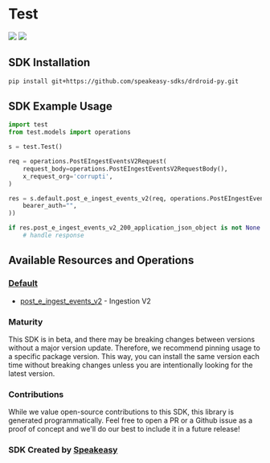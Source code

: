 # Test

<div align="left">
    <a href="https://speakeasyapi.dev/"><img src="https://custom-icon-badges.demolab.com/badge/-Built%20By%20Speakeasy-212015?style=for-the-badge&logoColor=FBE331&logo=speakeasy&labelColor=545454" /></a>
    <a href="https://github.com/speakeasy-sdks/drdroid-py.git/actions"><img src="https://img.shields.io/github/actions/workflow/status/speakeasy-sdks/bolt-php/speakeasy_sdk_generation.yml?style=for-the-badge" /></a>
    
</div>

<!-- Start SDK Installation -->
## SDK Installation

```bash
pip install git+https://github.com/speakeasy-sdks/drdroid-py.git
```
<!-- End SDK Installation -->

## SDK Example Usage
<!-- Start SDK Example Usage -->


```python
import test
from test.models import operations

s = test.Test()

req = operations.PostEIngestEventsV2Request(
    request_body=operations.PostEIngestEventsV2RequestBody(),
    x_request_org='corrupti',
)

res = s.default.post_e_ingest_events_v2(req, operations.PostEIngestEventsV2Security(
    bearer_auth="",
))

if res.post_e_ingest_events_v2_200_application_json_object is not None:
    # handle response
```
<!-- End SDK Example Usage -->

<!-- Start SDK Available Operations -->
## Available Resources and Operations


### [Default](docs/sdks/default/README.md)

* [post_e_ingest_events_v2](docs/sdks/default/README.md#post_e_ingest_events_v2) - Ingestion V2
<!-- End SDK Available Operations -->

### Maturity

This SDK is in beta, and there may be breaking changes between versions without a major version update. Therefore, we recommend pinning usage
to a specific package version. This way, you can install the same version each time without breaking changes unless you are intentionally
looking for the latest version.

### Contributions

While we value open-source contributions to this SDK, this library is generated programmatically.
Feel free to open a PR or a Github issue as a proof of concept and we'll do our best to include it in a future release!

### SDK Created by [Speakeasy](https://docs.speakeasyapi.dev/docs/using-speakeasy/client-sdks)
